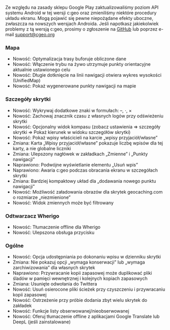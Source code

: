 Ze względu na zasady sklepu Google Play zaktualizowaliśmy poziom API systemu Android w tej wersji c:geo oraz zmieniliśmy niektóre procedury układu ekranu. Mogą pojawić się pewne niepożądane efekty uboczne, zwłaszcza na nowszych wersjach Androida. Jeśli napotkasz jakiekolwiek problemy z tą wersją c:geo, prosimy o zgłoszenie na [GitHub](https://github.com/cgeo/cgeo) lub poprzez e-mail [support@cgeo.org](mailto:support@cgeo.org)

### Mapa
- Nowość: Optymalizacja trasy buforuje obliczone dane
- Nowość: Włączenie trybu na żywo utrzymuje punkty orientacyjne aktualnie ustawionego celu
- Nowość: Długie dotknięcie na linii nawigacji otwiera wykres wysokości (UnifiedMap)
- Nowość: Pokaż wygenerowane punkty nawigacji na mapie

### Szczegóły skrytki
- Nowość: Wykrywaj dodatkowe znaki w formułach: –, ⋅, ×
- Nowość: Zachowaj znacznik czasu z własnych logów przy odświeżeniu skrytki
- Nowość: Opcjonalny widok kompasu (zobacz ustawienia => szczegóły skrytki => Pokaż kierunek w widoku szczegółów skrytki)
- Nowość: Pokaż wpisy właścicieli na karcie „wpisy przyjaciół/własne”
- Zmiana: Karta „Wpisy przyjaciół/własne” pokazuje liczbę wpisów dla tej karty, a nie globalne liczniki
- Zmiana: Ulepszony nagłówek w zakładkach „Zmienne” i „Punkty nawigacji”
- Naprawiono: Podwójne wyświetlanie elementu „Usuń wpis”
- Naprawiono: Awaria c:geo podczas obracania ekranu w szczegółach skrytki
- Zmiana: Bardziej kompaktowy układ dla „dodawania nowego punktu nawigacji”
- Nowość: Możliwość załadowania obrazów dla skrytek geocaching.com o rozmiarze „niezmienione”
- Nowość: Widok zmiennych może być filtrowany

### Odtwarzacz Wherigo
- Nowość: Tłumaczenie offline dla Wherigo
- Nowość: Ulepszona obsługa przycisku

### Ogólne
- Nowość: Opcja udostępniania po dokonaniu wpisu w dzienniku skrytki
- Zmiana: Nie pokazuj opcji „wymaga konserwacji” lub „wymaga zarchiwizowania” dla własnych skrytek
- Naprawiono: Przywracanie kopii zapasowej może duplikować pliki śladów w pamięci wewnętrznej i kolejnych kopiach zapasowych
- Zmiana: Usunięte odwołania do Twittera
- Nowość: Usuń osierocone pliki ścieżek przy czyszczeniu i przywracaniu kopii zapasowej
- Nowość: Ostrzeżenie przy próbie dodania zbyt wielu skrytek do zakładek
- Nowość: Funkcje listy obserwowanej/nieobserwowanej
- Nowość: Oferuj tłumaczenie offline z aplikacjami Google Translate lub DeepL (jeśli zainstalowane)
